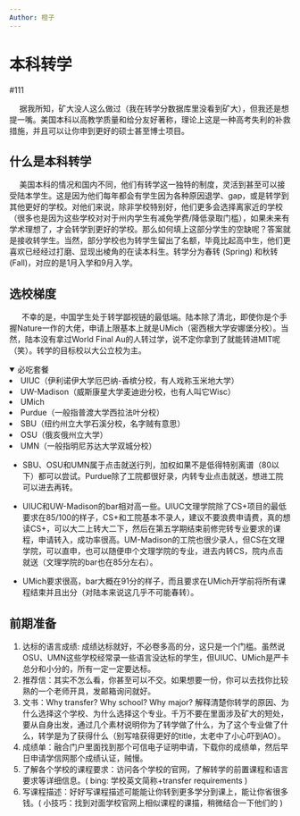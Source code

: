```yaml
---
Author: 橙子
---
```


# 本科转学

#111



&ensp;&ensp; 据我所知，矿大没人这么做过（我在转学分数据库里没看到矿大），但我还是想提一嘴。美国本科以高教学质量和给分友好著称，理论上这是一种高考失利的补救措施，并且可以让你申到更好的硕士甚至博士项目。

## 什么是本科转学

&ensp;&ensp; 美国本科的情况和国内不同，他们有转学这一独特的制度，灵活到甚至可以接受陆本学生。这是因为他们每年都会有学生因为各种原因退学、gap，或是转学到其他更好的学校。对他们来说，除非学校特别好，他们更多会选择离家近的学校（很多也是因为这些学校对对于州内学生有减免学费/降低录取门槛），如果未来有学术理想了，才会转学到更好的学校。那么如何填上这部分学生的空缺呢？答案就是接收转学生。当然，部分学校也为转学生留出了名额，毕竟比起高中生，他们更喜欢已经经过打磨、显现出棱角的在读本科生。转学分为春转 (Spring) 和秋转 (Fall)，对应的是1月入学和9月入学。

## 选校梯度

&ensp; &ensp; 不幸的是，中国学生处于转学鄙视链的最低端。陆本除了清北，即使你是个手握Nature一作的大佬，申请上限基本上就是UMich（密西根大学安娜堡分校）。当然，陆本没有拿过World Final Au的人转过学，说不定你拿到了就能转进MIT呢（笑）。转学的目标校以大公立校为主。

<details open>
    <summary>必吃套餐</summary>
    <li> UIUC（伊利诺伊大学厄巴纳-香槟分校，有人戏称玉米地大学）</li>
	<li> UW-Madison（威斯康星大学麦迪逊分校，也有人叫它Wisc）</li>
	<li>UMich</li>
    <li>Purdue（一般指普渡大学西拉法叶分校）</li>
    <li>SBU（纽约州立大学石溪分校，名字贼有意思）</li>
    <li>OSU（俄亥俄州立大学）</li>
    <li>UMN（一般指明尼苏达大学双城分校）</li>
</details>

- SBU、OSU和UMN属于点击就送行列，加权如果不是低得特别离谱（80以下）都可以尝试。Purdue除了工院都很好录，内转专业点击就送，想进工院可以进去再转。

- UIUC和UW-Madison的bar相对高一些。UIUC文理学院除了CS+项目的最低要求在85/100的样子，CS+和工院基本不录人，建议不要浪费申请费，真的想读CS+，可以大二上转大二下，然后在第五学期结束前修完转专业要求的课程，申请转入，成功率很高。UM-Madison的工院也很少录人，但CS在文理学院，可以直申，也可以随便申个文理学院的专业，进去内转CS，院内点击就送（文理学院的bar也在85分左右）。

- UMich要求很高，bar大概在91分的样子，而且要求在UMich开学前将所有课程结束并且出分（对陆本来说这几乎不可能春转）。



## 前期准备

1. 达标的语言成绩: 成绩达标就好，不必卷多高的分，这只是一个门槛。虽然说OSU、UMN这些学校经常录一些语言没达标的学生，但UIUC、UMich是严卡总分和小分的，所有一定一定要达标。
2. 推荐信：其实不怎么看，你甚至可以不交。如果想要一份，你可以去找你比较熟的一个老师开具，发邮箱询问就好。
3. 文书：Why transfer? Why school? Why major? 解释清楚你转学的原因、为什么选择这个学校、为什么选择这个专业。千万不要在里面涉及矿大的短处，要从自身出发，通过几个素材说明你为了转学做了什么，为了这个专业做了什么，转学是为了获得什么（别写啥获得更好的title，太老中了小心吓到AO）。
4. 成绩单：融合门户里面找到那个可信电子证明申请，下载你的成绩单，然后早日申请学信网那个成绩认证，贼慢。
5. 了解各个学校的课程要求：访问各个学校的官网，了解转学的前置课程和语言要求等详细信息。( bing:  学校英文简称+transfer requirements )
6. 写课程描述：好好写课程描述可能能让你转到更多学分到课上，能让你省很多钱。( 小技巧：找到对面学校官网上相似课程的课描，稍微结合一下他们的 )
